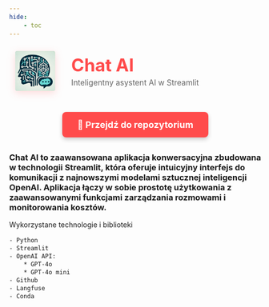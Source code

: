 ```yaml
---
hide:
    - toc
---
```

<div style="display: flex; align-items: center; gap: 20px; margin-bottom: 30px;">
    <img src="chat-ai.png" 
         width="80" 
         style="background-color: transparent; 
                border-radius: 16px; 
                padding: 12px;
                filter: drop-shadow(0 4px 8px rgba(255, 75, 75, 0.2));
                flex-shrink: 0;">
    <div>
        <h1 style="margin: 0; font-size: 2.5em; color: #ff4b4b;">Chat AI</h1>
        <p style="margin: 5px 0 0 0; color: #666; font-size: 1.1em;">Inteligentny asystent AI w Streamlit</p>
    </div>
</div>

<div style="text-align: center; margin: 30px 0;">
    <a href="https://github.com/skwarlinski/chat-ai" 
       target="_blank" 
       rel="noopener noreferrer"
       style="display: inline-block; 
              background-color: #ff4b4b; 
              color: white; 
              padding: 15px 30px; 
              text-decoration: none; 
              border-radius: 8px; 
              font-size: 18px; 
              font-weight: bold;
              box-shadow: 0 4px 8px rgba(0,0,0,0.2);
              transition: all 0.3s ease;">
        🔗 Przejdź do repozytorium
    </a>
</div>

### **Chat AI** to zaawansowana aplikacja konwersacyjna zbudowana w technologii Streamlit, która oferuje intuicyjny interfejs do komunikacji z najnowszymi modelami sztucznej inteligencji OpenAI. Aplikacja łączy w sobie prostotę użytkowania z zaawansowanymi funkcjami zarządzania rozmowami i monitorowania kosztów.

<div class="grid" markdown>
    Wykorzystane technologie i biblioteki

    - Python
    - Streamlit
    - OpenAI API:
        * GPT-4o
        * GPT-4o mini
    - Github
    - Langfuse
    - Conda

</div>